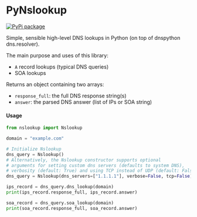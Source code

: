 # PyNslookup
[![PyPi package](https://img.shields.io/pypi/v/nslookup.svg)](https://pypi.python.org/pypi/nslookup)

Simple, sensible high-level DNS lookups in Python (on top of dnspython dns.resolver).

The main purpose and uses of this library:
 - `A` record lookups (typical DNS queries)
 - SOA lookups

Returns an object containing two arrays:
 - `response_full`: the full DNS response string(s)
 - `answer`: the parsed DNS answer (list of IPs or SOA string)

#### Usage
```python
from nslookup import Nslookup

domain = "example.com"

# Initialize Nslookup
dns_query = Nslookup()
# Alternatively, the Nslookup constructor supports optional
# arguments for setting custom dns servers (defaults to system DNS),
# verbosity (default: True) and using TCP instead of UDP (default: False)
dns_query = Nslookup(dns_servers=["1.1.1.1"], verbose=False, tcp=False)

ips_record = dns_query.dns_lookup(domain)
print(ips_record.response_full, ips_record.answer)

soa_record = dns_query.soa_lookup(domain)
print(soa_record.response_full, soa_record.answer)
```
